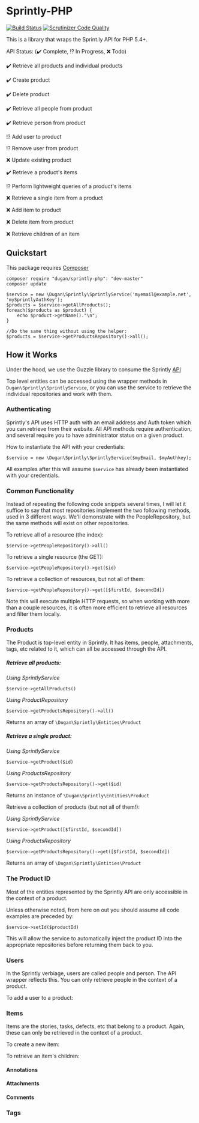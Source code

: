 # Sprintly-PHP

[![Build Status](https://travis-ci.org/mikedugan/sprintly-php.svg?branch=master)](https://travis-ci.org/mikedugan/sprintly-php)
[![Scrutinizer Code Quality](https://scrutinizer-ci.com/g/mikedugan/sprintly-php/badges/quality-score.png?b=master)](https://scrutinizer-ci.com/g/mikedugan/sprintly-php/?branch=master)

This is a library that wraps the Sprint.ly API for PHP 5.4+.

API Status: (:heavy_check_mark: Complete, :interrobang: In Progress, :x: Todo)

:heavy_check_mark: Retrieve all products and individual products

:heavy_check_mark: Create product

:heavy_check_mark: Delete product

:heavy_check_mark: Retrieve all people from product

:heavy_check_mark: Retrieve person from product

:interrobang: Add user to product

:interrobang: Remove user from product

:x: Update existing product

:heavy_check_mark: Retrieve a product's items

:interrobang: Perform lightweight queries of a product's items

:x: Retrieve a single item from a product

:x: Add item to product

:x: Delete item from product

:x: Retrieve children of an item

## Quickstart

This package requires [Composer](http://getcomposer.org)
```
composer require "dugan/sprintly-php": "dev-master"
composer update
```
```
$service = new \Dugan\Sprintly\SprintlyService('myemail@example.net', 'mySprintlyAuthKey');
$products = $service->getAllProducts();
foreach($products as $product) {
    echo $product->getName()."\n";
}

//Do the same thing without using the helper:
$products = $service->getProductsRepository()->all();
```

## How it Works
Under the hood, we use the Guzzle library to consume the Sprintly [API](https://sprintly.uservoice.com/knowledgebase/topics/15784-api)

Top level entities can be accessed using the wrapper methods in `Dugan\Sprintly\SprintlyService`, or you can use the service to retrieve the individual repositories and work with them.

### Authenticating

Sprintly's API uses HTTP auth with an email address and Auth token which you can retrieve from their website. All API methods require authentication, and several require you to have administrator status
on a given product.

How to instantiate the API with your credentials:

`$service = new \Dugan\Sprintly\SprintlyService($myEmail, $myAuthkey);`

All examples after this will assume `$service` has already been instantiated with your credentials.

### Common Functionality

Instead of repeating the following code snippets several times, I will let it suffice to say that most
repositories implement the two following methods, used in 3 different ways. We'll demonstrate with the
PeopleRepository, but the same methods will exist on other repositories.

To retrieve all of a resource (the index):

`$service->getPeopleRepository()->all()`

To retrieve a single resource (the GET):

`$service->getPeopleRepository()->get($id)`

To retrieve a collection of resources, but not all of them:

`$service->getPeopleRepository()->get([$firstId, $secondId])`

Note this will execute multiple HTTP requests, so when working with more than a couple resources,
it is often more efficient to retrieve all resources and filter them locally.

### Products

The Product is top-level entity in Sprintly. It has items, people, attachments, tags, etc related to it, which can all be accessed through the API.

##### Retrieve all products:

*Using SprintlyService*

`$service->getAllProducts()`

*Using ProductRepository*

`$service->getProductsRepository()->all()`

Returns an array of `\Dugan\Sprintly\Entities\Product`


##### Retrieve a single product:

*Using SprintlyService*

`$service->getProduct($id)`

*Using ProductsRepository*

`$service->getProductsRepository()->get($id)`

Returns an instance of `\Dugan\Sprintly\Entities\Product`

Retrieve a collection of products (but not all of them!):

*Using SprintlyService*

`$service->getProduct([$firstId, $secondId])`

*Using ProductsRepository*

`$service->getProductsRepository()->get([$firstId, $secondId])`

Returns an array of `\Dugan\Sprintly\Entities\Product`

### The Product ID

Most of the entities represented by the Sprintly API are only accessible in the context of a product.

Unless otherwise noted, from here on out you should assume all code examples are preceded by:

`$service->setId($productId)`

This will allow the service to automatically inject the product ID into the appropriate repositories
before returning them back to you.

### Users

In the Sprintly verbiage, users are called people and person. The API wrapper reflects this. You can only retrieve people in the context of a product.

To add a user to a product:

### Items

Items are the stories, tasks, defects, etc that belong to a product. Again, these can only be retrieved in the context of a product.

To create a new item:

To retrieve an item's children:

#### Annotations

#### Attachments

#### Comments

### Tags



